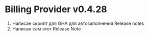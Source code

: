 # Billing Provider v0.4.28

1. Написан скрипт для GHA для автозаполнения Release notes
2. Написан сам этот Release Note
